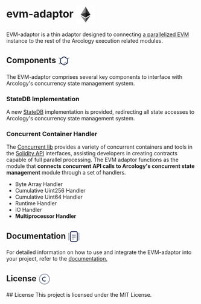 <h1> evm-adaptor  <img align="center" height="50" src="./img/evm.svg">  </h1>

EVM-adaptor is a thin adaptor designed to connecting [a parallelized EVM](https://github.com/arcology-network/concurrent-evm) instance to the rest of the Arcology execution related modules.

<h2> Components <img align="center" height="32" src="./img/components.svg">  </h2>

The EVM-adaptor comprises several key components to interface with Arcology's concurrency state management system.

### StateDB Implementation

A new [StateDB](https://github.com/ethereum/go-ethereum/blob/master/core/vm/interface.go) implementation is provided, redirecting all state accesses to Arcology's concurrency state management system.

### Concurrent Container Handler
The [Concurrent lib](https://github.com/arcology-network/concurrentlib) provides a variety of concurrent containers and tools in the [Solidity API](https://doc.arcology.network/arcology-concurrent-programming-guide/overview) interfaces, assisting developers in creating contracts capable of full parallel processing. The EVM adaptor functions as the module that **connects concurrent API calls to Arcology's concurrent state management** module through a set of handlers.

   - Byte Array Handler
   - Cumulative Uint256 Handler
   - Cumulative Uint64 Handler
   - Runtime Handler
   - IO Handler
   - **Multiprocessor Handler**
 
<h2> Documentation <img align="center" height="32" src="./img/doc.svg">  </h2>

For detailed information on how to use and integrate the EVM-adaptor into your project, refer to the [documentation.](https://doc.arcology.network)


<h2> License  <img align="center" height="32" src="./img/copyright.svg">  </h2>
## License
This project is licensed under the MIT License.